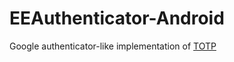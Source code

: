 # EEAuthenticator-Android

Google authenticator-like implementation of [TOTP](https://en.wikipedia.org/wiki/Time-based_One-time_Password_algorithm)
